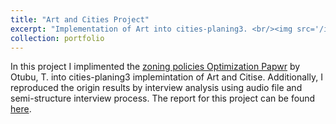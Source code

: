 ```yaml
---
title: "Art and Cities Project"
excerpt: "Implementation of Art into cities-planing3. <br/><img src='/images/cities and art.png'>"
collection: portfolio
---
```


In this project I implimented the [zoning policies Optimization Papwr](https://papers.ssrn.com/sol3/papers.cfm?abstract_id=1439742) by Otubu, T. into cities-planing3 implemintation of Art and Citise. Additionally, I reproduced the origin results by interview analysis using audio file and semi-structure interview process. The report for this project can be found [here](https://www.academia.edu/126656957/Report_Arts_and_Cities/cities-planing3). 

